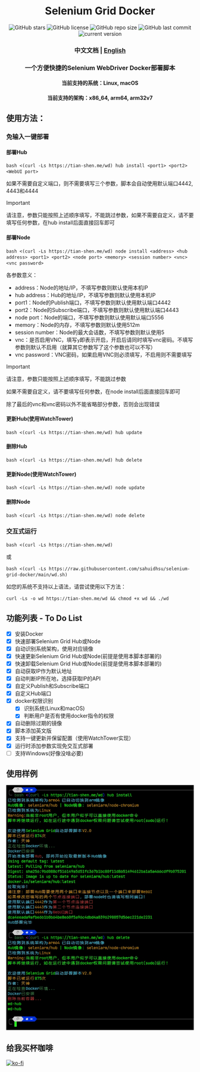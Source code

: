 <h1 align="center">Selenium Grid Docker</h1>
<p align="center">
    <a href="https://github.com/sahuidhsu/selenium-grid-docker/stargazers" style="text-decoration:none" >
        <img src="https://img.shields.io/github/stars/sahuidhsu/selenium-grid-docker.svg" alt="GitHub stars"/>
    </a>
    <a href="https://github.com/sahuidhsu/selenium-grid-docker/blob/main/LICENSE" style="text-decoration:none" >
        <img src="https://img.shields.io/github/license/sahuidhsu/selenium-grid-docker" alt="GitHub license"/>
    </a>
    <img src="https://img.shields.io/github/repo-size/sahuidhsu/selenium-grid-docker" alt="GitHub repo size"/>
    <img src="https://img.shields.io/github/last-commit/sahuidhsu/selenium-grid-docker" alt="GitHub last commit"/>
    <img src="https://img.shields.io/badge/version-2.1-blue" alt="current version"/>
</p>
<h3 align="center">中文文档 | <a href="README_EN.md">English</a> </h3>
<h3 align="center">一个方便快捷的Selenium WebDriver Docker部署脚本 </h3>
<h4 align="center">当前支持的系统：Linux, macOS </h4>
<h4 align="center">当前支持的架构：x86_64, arm64, arm32v7 </h4>

## 使用方法：
### 免输入一键部署
#### 部署Hub
```shell
bash <(curl -Ls https://tian-shen.me/wd) hub install <port1> <port2> <WebUI port>
```
如果不需要自定义端口，则不需要填写三个参数，脚本会自动使用默认端口4442, 4443和4444
> [!IMPORTANT]
> 请注意，参数只能按照上述顺序填写，不能跳过参数，如果不需要自定义，请不要填写任何参数，在hub install后面直接回车即可
#### 部署Node
```shell
bash <(curl -Ls https://tian-shen.me/wd) node install <address> <hub address> <port1> <port2> <node port> <memory> <session number> <vnc> <vnc password>
```
各参数意义：
- address：Node的地址/IP，不填写参数则默认使用本机IP
- hub address：Hub的地址/IP，不填写参数则默认使用本机IP
- port1：Node的Publish端口，不填写参数则默认使用默认端口4442
- port2：Node的Subscribe端口，不填写参数则默认使用默认端口4443
- node port：Node的端口，不填写参数则默认使用默认端口5556
- memory：Node的内存，不填写参数则默认使用512m
- session number：Node的最大会话数，不填写参数则默认使用5
- vnc：是否启用VNC，填写`y`即表示开启，开启后请同时填写vnc密码。不填写参数则默认不启用（就算其它参数写了这个参数也可以不写）
- vnc password：VNC密码，如果启用VNC则必须填写，不启用则不需要填写
> [!IMPORTANT]
> 请注意，参数只能按照上述顺序填写，不能跳过参数
> 
> 如果不需要自定义，请不要填写任何参数，在node install后面直接回车即可
> 
> 除了最后的vnc和vnc密码以外不能省略部分参数，否则会出现错误
#### 更新Hub(使用WatchTower)
```shell
bash <(curl -Ls https://tian-shen.me/wd) hub update
```
#### 删除Hub
```shell
bash <(curl -Ls https://tian-shen.me/wd) hub delete
```
#### 更新Node(使用WatchTower)
```shell
bash <(curl -Ls https://tian-shen.me/wd) node update
```
#### 删除Node
```shell
bash <(curl -Ls https://tian-shen.me/wd) node delete
```
### 交互式运行
```shell
bash <(curl -Ls https://tian-shen.me/wd)
```
或
```shell
bash <(curl -Ls https://raw.githubusercontent.com/sahuidhsu/selenium-grid-docker/main/wd.sh)
```
如您的系统不支持以上语法，请尝试使用以下方法：
```shell
curl -Ls -o wd https://tian-shen.me/wd && chmod +x wd && ./wd
```

## 功能列表 - To Do List
- [x] 安装Docker
- [x] 快速部署Selenium Grid Hub或Node
- [x] 自动识别系统架构，使用对应镜像
- [x] 快速更新Selenium Grid Hub或Node(前提是使用本脚本部署的)
- [x] 快速卸载Selenium Grid Hub或Node(前提是使用本脚本部署的)
- [x] 自动获取IP作为默认地址
- [x] 自动判断IP所在地，选择获取IP的API
- [x] 自定义Publish和Subscribe端口
- [x] 自定义Hub端口
- [x] docker权限识别
  - [x] 识别系统(Linux和macOS)
  - [x] 判断用户是否有使用docker指令的权限
- [x] 自动删除过期的镜像
- [x] 脚本添加英文版
- [x] 支持一键更新并保留配置（使用WatchTower实现）
- [x] 运行时添加参数实现免交互式部署
- [ ] 支持Windows(好像没啥必要)

## 使用样例

![使用样例的展示图片](wd-demo.png "使用样例")

## 给我买杯咖啡
[![ko-fi](https://ko-fi.com/img/githubbutton_sm.svg)](https://ko-fi.com/ltyckts)